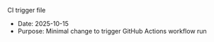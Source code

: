 CI trigger file

- Date: 2025-10-15
- Purpose: Minimal change to trigger GitHub Actions workflow run
